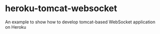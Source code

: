 # heroku-tomcat-websocket
An example to show how to develop tomcat-based WebSocket application on Heroku
